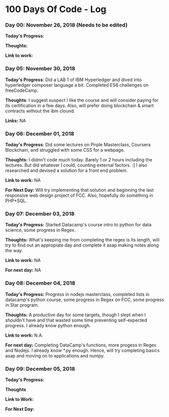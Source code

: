 # 100 Days Of Code - Log

### Day 00: November 26, 2018 (Needs to be edited)

**Today's Progress**: 

**Thoughts:** 

**Link to work:** 

### Day 05: November 30, 2018

**Today's Progress**: Did a LAB 1 of IBM Hyperledger and dived into hyperledger composer language a bit. Completed ES6 challenges on freeCodeCamp.

**Thoughts**: I suggest suspect I like the course and will consider paying for its certification in a few days. Also, will prefer doing blockchain & smart contracts without the ibm clound.

**Links:** NA

### Day 06: December 01, 2018

**Today's Progress**: Did some lectures on Pirple Masterclass, Coursera Blockchain, and struggled with some CSS for a webpage.

**Thoughts:** I didnn't code much today. Barely 1 or 2 hours including the lectures. But did whatever I could, counting external factors. :] I also researched and devised a solution for a front end problem.

**Link to work:** NA

**For Next Day:** Will try implementing that solution and beginning the last responsive web design project of FCC. Also, hopefully do something in PHP+SQL.

### Day 07: December 03, 2018

**Today's Progress:** Started Datacamp's course intro to python for data science, some progress in Regex.

**Thoughts:** What's keeping me from completing the regex is its length, will try to find out an appropiate day and complete it asap making notes along the way.

**Link to work:** NA

**For next day:** NA

### Day 08: December 04, 2018

**Today's Progress:** Progress in nodejs masterclass, completed lists in datacamp's python course, some progress in Regex on FCC, some progress in Star program.

**Thoughts:** A productive day for some targets, though I slept when I shouldn't have and that wasted some time preventing self-expected progress. I already know python enough.

**Link to work:** N.A.

**For next day:** Completing DataCamp's functions, more progess in Regex and Nodejs. I already know *.py enough. Hence, will try completing basics asap and moving on to applications and numpy.

### Day 09: December 05, 2018

**Today's Progress:**

**Thoughts**

**Link to Work:**

**For Next Day:**